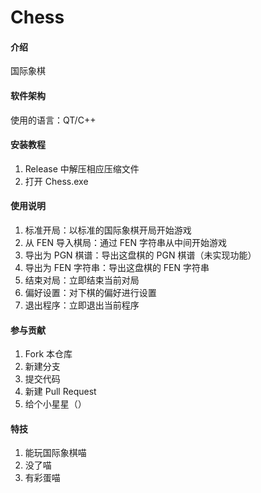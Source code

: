# Chess

#### 介绍
国际象棋

#### 软件架构
使用的语言：QT/C++


#### 安装教程

1.  Release 中解压相应压缩文件
2.  打开 Chess.exe

#### 使用说明

1.  标准开局：以标准的国际象棋开局开始游戏
2.  从 FEN 导入棋局：通过 FEN 字符串从中间开始游戏
3.  导出为 PGN 棋谱：导出这盘棋的 PGN 棋谱（未实现功能）
4.  导出为 FEN 字符串：导出这盘棋的 FEN 字符串
5.  结束对局：立即结束当前对局
6.  偏好设置：对下棋的偏好进行设置
7.  退出程序：立即退出当前程序

#### 参与贡献

1.  Fork 本仓库
2.  新建分支
3.  提交代码
4.  新建 Pull Request
5.  给个小星星（）

#### 特技

1.  能玩国际象棋喵
2.  没了喵
3.  有彩蛋喵
